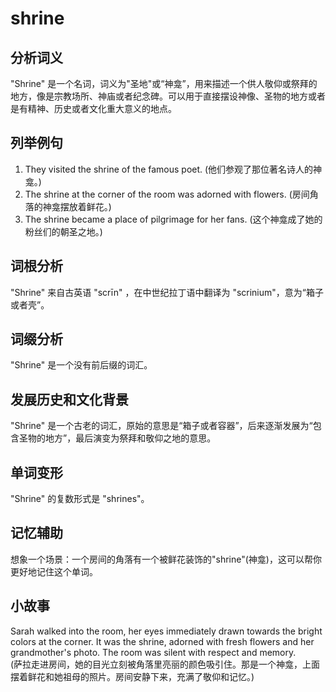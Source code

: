 # shrine

## 分析词义

  

"Shrine" 是一个名词，词义为"圣地"或“神龛”，用来描述一个供人敬仰或祭拜的地方，像是宗教场所、神庙或者纪念碑。可以用于直接摆设神像、圣物的地方或者是有精神、历史或者文化重大意义的地点。

  

## 列举例句

  

1.  They visited the shrine of the famous poet. (他们参观了那位著名诗人的神龛。)
2.  The shrine at the corner of the room was adorned with flowers. (房间角落的神龛摆放着鲜花。)
3.  The shrine became a place of pilgrimage for her fans. (这个神龛成了她的粉丝们的朝圣之地。)

  

## 词根分析

  

"Shrine" 来自古英语 "scrīn" ，在中世纪拉丁语中翻译为 "scrinium"，意为“箱子或者壳”。

  

## 词缀分析

  

"Shrine" 是一个没有前后缀的词汇。

  

## 发展历史和文化背景

  

"Shrine" 是一个古老的词汇，原始的意思是“箱子或者容器”，后来逐渐发展为“包含圣物的地方”，最后演变为祭拜和敬仰之地的意思。

  

## 单词变形

  

"Shrine" 的复数形式是 "shrines"。

  

## 记忆辅助

  

想象一个场景：一个房间的角落有一个被鲜花装饰的"shrine"(神龛)，这可以帮你更好地记住这个单词。

  

## 小故事

  

Sarah walked into the room, her eyes immediately drawn towards the bright colors at the corner. It was the shrine, adorned with fresh flowers and her grandmother's photo. The room was silent with respect and memory.  
(萨拉走进房间，她的目光立刻被角落里亮丽的颜色吸引住。那是一个神龛，上面摆着鲜花和她祖母的照片。房间安静下来，充满了敬仰和记忆。)
